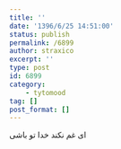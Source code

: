 ```yaml
---
title: ''
date: '1396/6/25 14:51:00'
status: publish
permalink: /6899
author: straxico
excerpt: ''
type: post
id: 6899
category:
    - tytomood
tag: []
post_format: []
---
```

ای غم نکند خدا تو باشی